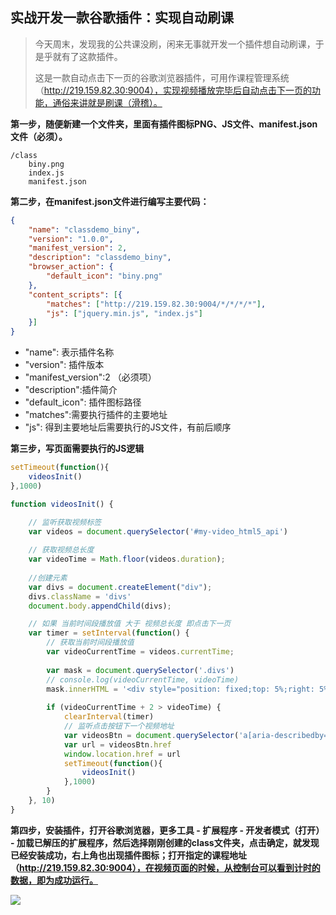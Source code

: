 ## 实战开发一款谷歌插件：实现自动刷课

> 今天周末，发现我的公共课没刷，闲来无事就开发一个插件想自动刷课，于是乎就有了这款插件。
>
> 这是一款自动点击下一页的谷歌浏览器插件，可用作课程管理系统（http://219.159.82.30:9004），实现视频播放完毕后自动点击下一页的功能，通俗来讲就是刷课（滑稽）。

**第一步，随便新建一个文件夹，里面有插件图标PNG、JS文件、manifest.json文件（必须）。**

```
/class
	biny.png
	index.js
	manifest.json
```

**第二步，在manifest.json文件进行编写主要代码：**

```json
{
	"name": "classdemo_biny",
	"version": "1.0.0",
	"manifest_version": 2,
	"description": "classdemo_biny",
	"browser_action": {
		"default_icon": "biny.png"
	},
	"content_scripts": [{
		"matches": ["http://219.159.82.30:9004/*/*/*/*"],
		"js": ["jquery.min.js", "index.js"]
	}]
}
```

- "name": 表示插件名称
- "version": 插件版本
- "manifest_version":2 （必须项）
- "description":插件简介
- "default_icon": 插件图标路径
- "matches":需要执行插件的主要地址
- "js": 得到主要地址后需要执行的JS文件，有前后顺序

**第三步，写页面需要执行的JS逻辑**

```javascript
setTimeout(function(){
	videosInit()
},1000)

function videosInit() {

	// 监听获取视频标签
	var videos = document.querySelector('#my-video_html5_api')
	
	// 获取视频总长度
	var videoTime = Math.floor(videos.duration);
	
	//创建元素
	var divs = document.createElement("div");
	divs.className = 'divs'
	document.body.appendChild(divs);

	// 如果 当前时间段播放值 大于 视频总长度 即点击下一页
	var timer = setInterval(function() {
		// 获取当前时间段播放值
		var videoCurrentTime = videos.currentTime;
		
		var mask = document.querySelector('.divs')
		// console.log(videoCurrentTime, videoTime)
		mask.innerHTML = '<div style="position: fixed;top: 5%;right: 5%;width: 250px;text-align: center; background: rgba(255,255,255,1);border: solid 1px #000;border-radius: 10px;color: #333;z-index:99999;box-shadow: 10px 10px 30px rgba(0,0,0,.2);"><br>小陆插件:自动刷课<br><br>当前播放至 <span style="font-weight: 800;">'+ videoCurrentTime +' </span>秒<br><br>视频总长度:<span style="font-weight: 800;">'+ videoTime +'</span>秒<br><br></div>'
		
		if (videoCurrentTime + 2 > videoTime) {
			clearInterval(timer)
			// 监听点击按钮下一个视频地址
			var videosBtn = document.querySelector('a[aria-describedby="msf0-next-desc"]')
			var url = videosBtn.href
			window.location.href = url
			setTimeout(function(){
				videosInit()
			},1000)
		}
	}, 10)
}
```

**第四步，安装插件，打开谷歌浏览器，更多工具 - 扩展程序 - 开发者模式（打开） - 加载已解压的扩展程序，然后选择刚刚创建的class文件夹，点击确定，就发现已经安装成功，右上角也出现插件图标；打开指定的课程地址（http://219.159.82.30:9004），在视频页面的时候，从控制台可以看到计时的数据，即为成功运行。**

![](https://gdfksi.coding.io/usr/uploads/2019/11/1474842665.png)